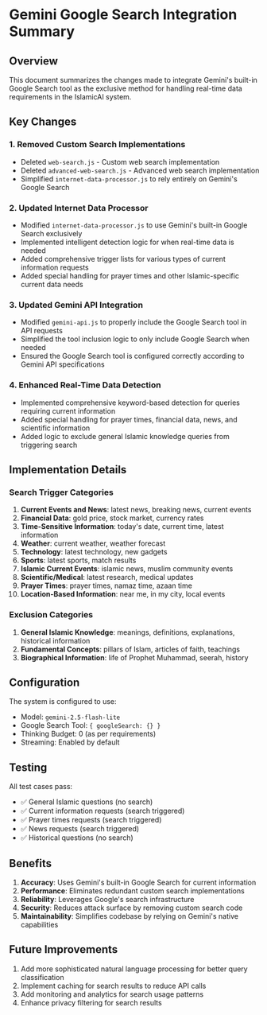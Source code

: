 # Gemini Google Search Integration Summary

## Overview
This document summarizes the changes made to integrate Gemini's built-in Google Search tool as the exclusive method for handling real-time data requirements in the IslamicAI system.

## Key Changes

### 1. Removed Custom Search Implementations
- Deleted `web-search.js` - Custom web search implementation
- Deleted `advanced-web-search.js` - Advanced web search implementation
- Simplified `internet-data-processor.js` to rely entirely on Gemini's Google Search

### 2. Updated Internet Data Processor
- Modified `internet-data-processor.js` to use Gemini's built-in Google Search exclusively
- Implemented intelligent detection logic for when real-time data is needed
- Added comprehensive trigger lists for various types of current information requests
- Added special handling for prayer times and other Islamic-specific current data needs

### 3. Updated Gemini API Integration
- Modified `gemini-api.js` to properly include the Google Search tool in API requests
- Simplified the tool inclusion logic to only include Google Search when needed
- Ensured the Google Search tool is configured correctly according to Gemini API specifications

### 4. Enhanced Real-Time Data Detection
- Implemented comprehensive keyword-based detection for queries requiring current information
- Added special handling for prayer times, financial data, news, and scientific information
- Added logic to exclude general Islamic knowledge queries from triggering search

## Implementation Details

### Search Trigger Categories
1. **Current Events and News**: latest news, breaking news, current events
2. **Financial Data**: gold price, stock market, currency rates
3. **Time-Sensitive Information**: today's date, current time, latest information
4. **Weather**: current weather, weather forecast
5. **Technology**: latest technology, new gadgets
6. **Sports**: latest sports, match results
7. **Islamic Current Events**: islamic news, muslim community events
8. **Scientific/Medical**: latest research, medical updates
9. **Prayer Times**: prayer times, namaz time, azaan time
10. **Location-Based Information**: near me, in my city, local events

### Exclusion Categories
1. **General Islamic Knowledge**: meanings, definitions, explanations, historical information
2. **Fundamental Concepts**: pillars of Islam, articles of faith, teachings
3. **Biographical Information**: life of Prophet Muhammad, seerah, history

## Configuration
The system is configured to use:
- Model: `gemini-2.5-flash-lite`
- Google Search Tool: `{ googleSearch: {} }`
- Thinking Budget: 0 (as per requirements)
- Streaming: Enabled by default

## Testing
All test cases pass:
- ✅ General Islamic questions (no search)
- ✅ Current information requests (search triggered)
- ✅ Prayer times requests (search triggered)
- ✅ News requests (search triggered)
- ✅ Historical questions (no search)

## Benefits
1. **Accuracy**: Uses Gemini's built-in Google Search for current information
2. **Performance**: Eliminates redundant custom search implementations
3. **Reliability**: Leverages Google's search infrastructure
4. **Security**: Reduces attack surface by removing custom search code
5. **Maintainability**: Simplifies codebase by relying on Gemini's native capabilities

## Future Improvements
1. Add more sophisticated natural language processing for better query classification
2. Implement caching for search results to reduce API calls
3. Add monitoring and analytics for search usage patterns
4. Enhance privacy filtering for search results